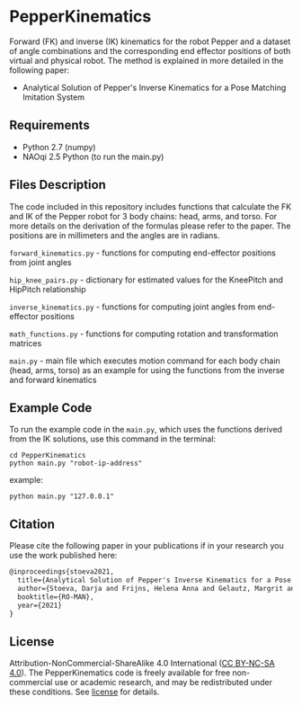 # PepperKinematics
Forward (FK) and inverse (IK) kinematics for the robot Pepper and a dataset of angle combinations and the corresponding end effector positions of both virtual and physical robot. The method is explained in more detailed in the following paper: 
- Analytical Solution of Pepper's Inverse Kinematics for a Pose Matching Imitation System

## Requirements
- Python 2.7 (numpy)
- NAOqi 2.5 Python (to run the main.py)

## Files Description

The code included in this repository includes functions that calculate the FK and IK of the Pepper robot for 3 body chains: head, arms, and torso. For more details on the derivation of the formulas please refer to the paper. The positions are in millimeters and the angles are in radians. 

`forward_kinematics.py`	        - functions for computing end-effector positions from joint angles 

`hip_knee_pairs.py`	  - dictionary for estimated values for the KneePitch and HipPitch relationship

`inverse_kinematics.py`	        - functions for computing joint angles from end-effector positions

`math_functions.py`     - functions for computing rotation and transformation matrices 

`main.py` - main file which executes motion command for each body chain (head, arms, torso) as an example for using the functions from the inverse and forward kinematics 

## Example Code

To run the example code in the `main.py`, which uses the functions derived from the IK solutions, use this command in the terminal:

```
cd PepperKinematics
python main.py "robot-ip-address"
```

example:

```
python main.py "127.0.0.1"
```


## Citation

Please cite the following paper in your publications if in your research you use the work published here:

```latex
@inproceedings{stoeva2021,
  title={Analytical Solution of Pepper's Inverse Kinematics for a Pose Matching Imitation System},
  author={Stoeva, Darja and Frijns, Helena Anna and Gelautz, Margrit and Sch{\"u}rer, Oliver},
  booktitle={RO-MAN},
  year={2021}
}
```

## License
Attribution-NonCommercial-ShareAlike 4.0 International  ([CC BY-NC-SA 4.0](https://creativecommons.org/licenses/by-nc-sa/4.0/)).
The PepperKinematics code is freely available for free non-commercial use or academic research, and may be redistributed under these conditions. See [license](/LICENSE) for details.
